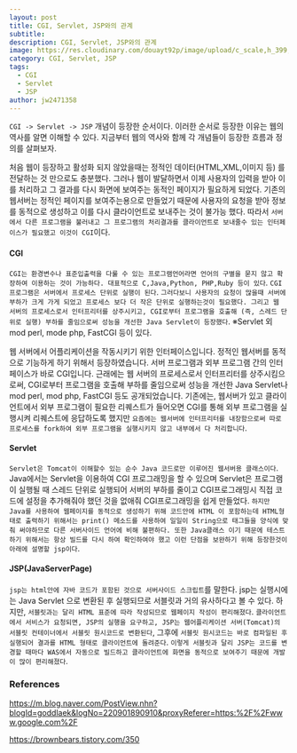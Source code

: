 ```yaml
---
layout: post
title: CGI, Servlet, JSP와의 관계
subtitle: 
description: CGI, Servlet, JSP와의 관계
image: https://res.cloudinary.com/douayt92p/image/upload/c_scale,h_399,q_auto,w_700/v1592579222/pixabay/minimal-5000883_1920_syq9yg.jpg
category: CGI, Servlet, JSP
tags:
  - CGI
  - Servlet
  - JSP
author: jw2471358
---
```


`CGI -> Servlet -> JSP` 개념이 등장한 순서이다. 이러한 순서로 등장한 이유는 웹의 역사를 알면 이해할 수 있다. 지금부터 웹의 역사와 함께 각 개념들이 등장한 흐름과 정의를 살펴보자.

처음 웹이 등장하고 활성화 되지 않았을때는 정적인 데이터(HTML,XML,이미지 등) 를 전달하는 것 만으로도 충분했다. 그러나 웹이 발달하면서 이제 사용자의 입력을 받아 이를 처리하고 그 결과를 다시 화면에 보여주는 동적인 페이지가 필요하게 되었다. 기존의 웹서버는 정적인 페이지를 보여주는용으로 만들었기 때문에 사용자의 요청을 받아 정보를 동적으로 생성하고 이를 다시 클라이언트로 보내주는 것이 불가능 했다. 따라서 `서버에서 다른 프로그램을 불러내고 그 프로그램의 처리결과를 클라이언트로 보내줄수 있는 인터페이스가 필요했고 이것이 CGI`이다.


#### CGI
`CGI는 환경변수나 표준입출력을 다룰 수 있는 프로그램언어라면 언어의 구별을 묻지 않고 확장하여 이용하는 것이 가능하다. 대표적으로 C,Java,Python, PHP,Ruby 등이 있다`.
`CGI 프로그램은 서버에서 프로세스 단위로 실행이 된다`. `그러다보니 사용자의 요청이 많을때 서버에 부하가 크게 가게 되었고 프로세스 보다 더 작은 단위로 실행하는것이 필요했다. 그리고 웹 서버의 프로세스로서 인터프리터를 상주시키고, CGI로부터 프로그램을 호출해 (즉, 스레드 단위로 실행) 부하를 줄임으로써 성능을 개선한 Java Servlet이 등장했다`.
※Servlet 외 mod perl, mode php, FastCGI 등이 있다.

웹 서버에서 어플리케이션을 작동시키기 위한 인터페이스입니다. 정적인 웹서버를 동적으로 기능하게 하기 위해서 등장하였습니다. 서버 프로그램과 외부 프로그램 간의 인터페이스가 바로 CGI입니다. 근래에는 웹 서버의 프로세스로서 인터프리터를 상주시킴으로써, CGI로부터 프로그램을 호출해 부하를 줄임으로써 성능을 개선한 Java Servlet나 mod perl, mod php, FastCGI 등도 공개되었습니다. 기존에는, 웹서버가 있고 클라이언트에서 외부 프로그램이 필요한 리퀘스트가 들어오면 CGI를 통해 외부 프로그램을 실행시켜 리퀘스트에 응답하도록 했지만 `요즘에는 웹서버에 인터프리터를 내장함으로써 따로 프로세스를 fork하여 외부 프로그램을 실행시키지 않고 내부에서 다 처리합니다`.

#### Servlet
`Servlet은 Tomcat이 이해할수 있는 순수 Java 코드로만 이루어진 웹서버용 클래스이다`. Java에서는 Servlet을 이용하여 CGI 프로그래밍을 할 수 있으며 Servlet은 프로그램이 실행될 때 스레드 단위로 실행되어 서버의 부하를 줄이고 CGI프로그래밍시 직접 코드에 설정을 추가해줘야 했던 것을 없애줘 CGI프로그래밍을 쉽게 만들었다.
`하지만 Java를 사용하여 웹페이지를 동적으로 생성하기 위해 코드안에 HTML 이 포함하는데 HTML형태로 출력하기 위해서는 print() 메소드를 사용하여 일일이 String으로 태그들을 양식에 맞춰 써야하므로 다른 서버사이드 언어에 비해 불편하다. 또한 Java클래스 이기 때문에 테스트하기 위해서는 항상 빌드를 다시 하여 확인하여야 했고 이런 단점을 보완하기 위해 등장한것이 아래에 설명할 jsp이다`.


#### JSP(JavaServerPage)
`jsp는 html안에 자바 코드가 포함된 것으로 서버사이드 스크립트`를 말한다. jsp는 실행시에는 Java Servlet 으로 변환된 후 실행되므로 서블릿과 거의 유사하다고 볼 수 있다. 하지만, `서블릿과는 달리 HTML 표준에 따라 작성되므로 웹페이지 작성이 편리해졌다`. `클라이언트에서 서비스가 요청되면, JSP의 실행을 요구하고, JSP는 웹어플리케이션 서버(Tomcat)의 서블릿 컨테이너에서 서블릿 원시코드로 변환된다`, 그후에 `서블릿 원시코드는 바로 컴파일된 후 실행되어 결과를 HTML 형태로 클라이언트에 돌려준다`. `이렇게 서블릿과 달리 JSP는 코드를 변경할 때마다 WAS에서 자동으로 빌드하고 클라이언트에 화면을 동적으로 보여주기 때문에 개발이 많이 편리해졌다`.

### References
<https://m.blog.naver.com/PostView.nhn?blogId=goddlaek&logNo=220901890910&proxyReferer=https:%2F%2Fwww.google.com%2F>

<https://brownbears.tistory.com/350>